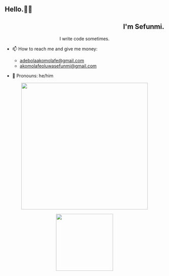 ## Hello.👋🏿

<h2 align=right> I'm Sefunmi.</h2>

<p align=center> I write code sometimes.</p>

- 📫 How to reach me and give me money:
  - adebolaakomolafe@gmail.com
  - akomolafeoluwasefunmi@gmail.com
  
- 🌈 Pronouns: he/him 

<p align=center>
  <img width=400 src="https://github-readme-stats.vercel.app/api/top-langs/?username=adebola-io&theme=transparent&show_icons=true&count_private=true&hide_border=true&layout=compact&langs&langs_count=8&exclude_repo=allegro"/>
</p>

<p align=center>
  <img height=180 src="https://github-readme-stats.vercel.app/api?username=adebola-io&show_icons=true&theme=transparent&hide=contribs&count_private=true"/>
</p>
